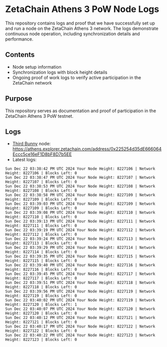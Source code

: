 # ZetaChain Athens 3 PoW Node Logs
This repository contains logs and proof that we have successfully set up and run a node on the ZetaChain Athens 3 network. The logs demonstrate continuous node operation, including synchronization details and performance.

## Contents
- Node setup information
- Synchronization logs with block height details
- Ongoing proof of work logs to verify active participation in the ZetaChain network

## Purpose
This repository serves as documentation and proof of participation in the ZetaChain Athens 3 PoW testnet.

## Logs

- [Third Bunny](https://thirdbunny.xyz/) node: https://athens.explorer.zetachain.com/address/0x225254d35dE666064Eccc5ce16eF1D8bF8D7b5EE
- Latest logs:
```
Sun Dec 22 03:38:42 PM UTC 2024 Your Node Height: 8227106 | Network Height: 8227106 | Blocks Left: 0
Sun Dec 22 03:38:47 PM UTC 2024 Your Node Height: 8227107 | Network Height: 8227107 | Blocks Left: 0
Sun Dec 22 03:38:53 PM UTC 2024 Your Node Height: 8227108 | Network Height: 8227108 | Blocks Left: 0
Sun Dec 22 03:38:58 PM UTC 2024 Your Node Height: 8227109 | Network Height: 8227109 | Blocks Left: 0
Sun Dec 22 03:39:03 PM UTC 2024 Your Node Height: 8227109 | Network Height: 8227109 | Blocks Left: 0
Sun Dec 22 03:39:08 PM UTC 2024 Your Node Height: 8227110 | Network Height: 8227110 | Blocks Left: 0
Sun Dec 22 03:39:13 PM UTC 2024 Your Node Height: 8227111 | Network Height: 8227111 | Blocks Left: 0
Sun Dec 22 03:39:19 PM UTC 2024 Your Node Height: 8227112 | Network Height: 8227112 | Blocks Left: 0
Sun Dec 22 03:39:24 PM UTC 2024 Your Node Height: 8227113 | Network Height: 8227113 | Blocks Left: 0
Sun Dec 22 03:39:29 PM UTC 2024 Your Node Height: 8227114 | Network Height: 8227114 | Blocks Left: 0
Sun Dec 22 03:39:35 PM UTC 2024 Your Node Height: 8227115 | Network Height: 8227115 | Blocks Left: 0
Sun Dec 22 03:39:40 PM UTC 2024 Your Node Height: 8227116 | Network Height: 8227116 | Blocks Left: 0
Sun Dec 22 03:39:45 PM UTC 2024 Your Node Height: 8227117 | Network Height: 8227117 | Blocks Left: 0
Sun Dec 22 03:39:51 PM UTC 2024 Your Node Height: 8227118 | Network Height: 8227118 | Blocks Left: 0
Sun Dec 22 03:39:56 PM UTC 2024 Your Node Height: 8227119 | Network Height: 8227119 | Blocks Left: 0
Sun Dec 22 03:40:02 PM UTC 2024 Your Node Height: 8227119 | Network Height: 8227120 | Blocks Left: 1
Sun Dec 22 03:40:07 PM UTC 2024 Your Node Height: 8227120 | Network Height: 8227120 | Blocks Left: 0
Sun Dec 22 03:40:12 PM UTC 2024 Your Node Height: 8227121 | Network Height: 8227121 | Blocks Left: 0
Sun Dec 22 03:40:17 PM UTC 2024 Your Node Height: 8227122 | Network Height: 8227122 | Blocks Left: 0
Sun Dec 22 03:40:22 PM UTC 2024 Your Node Height: 8227123 | Network Height: 8227123 | Blocks Left: 0
```

